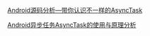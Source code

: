 [Android源码分析—带你认识不一样的AsyncTask](https://blog.csdn.net/singwhatiwanna/article/details/17596225)

[Android异步任务AsyncTask的使用与原理分析](https://blog.csdn.net/shakespeare001/article/details/51720548)

[]()

[]()

[]()

[]()
